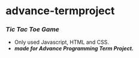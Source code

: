 # advance-termproject
### ***Tic Tac Toe Game*** ###
- Only used Javascript, HTML and CSS.
- ***made for Advance Programming Term Project.***
